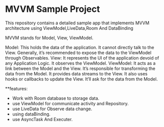 MVVM Sample Project
======


This repository contains a detailed sample app that implements MVVM architecture using ViewModel,LiveData,Room And DataBinding

MVVM stands for Model, View, ViewModel.

Model: This holds the data of the application. It cannot directly talk to the View. Generally, it’s recommended to expose the data to the ViewModel through Observables.
View: It represents the UI of the application devoid of any Application Logic. It observes the ViewModel.
ViewModel: It acts as a link between the Model and the View. It’s responsible for transforming the data from the Model. It provides data streams to the View. It also uses hooks or callbacks to update the View. It’ll ask for the data from the Model.

**features:
* Work with Room database to storage data.
* use ViewModel for communicate activity and Repository.
* use LiveData for Observe data change.
* using dataBinding.
* use AsyncTask And Executer.
